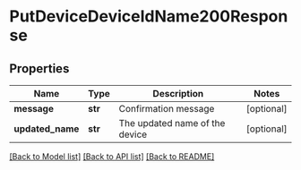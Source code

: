 # PutDeviceDeviceIdName200Response


## Properties
Name | Type | Description | Notes
------------ | ------------- | ------------- | -------------
**message** | **str** | Confirmation message | [optional] 
**updated_name** | **str** | The updated name of the device | [optional] 

[[Back to Model list]](../README.md#documentation-for-models) [[Back to API list]](../README.md#documentation-for-api-endpoints) [[Back to README]](../README.md)


